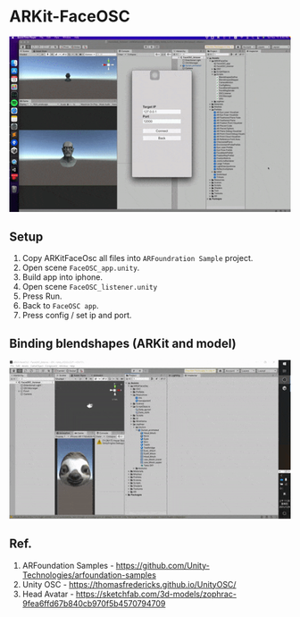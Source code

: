 # ARKit-FaceOSC 
<img src="https://github.com/shinn716/ARKit-FaceOSC/blob/main/images/demo.gif" /></a>  

## Setup
1. Copy ARKitFaceOsc all files into `ARFoundration Sample` project.
2. Open scene `FaceOSC_app.unity`.
3. Build app into iphone.
4. Open scene `FaceOSC_listener.unity`
5. Press Run.
6. Back to `FaceOSC app`.
7. Press config / set ip and port.

## Binding blendshapes (ARKit and model)    
<img src="https://github.com/shinn716/ARKit-FaceOSC/blob/main/images/demo2.gif" /></a>  

## Ref.
1. ARFoundation Samples - https://github.com/Unity-Technologies/arfoundation-samples
2. Unity OSC - https://thomasfredericks.github.io/UnityOSC/
3. Head Avatar - https://sketchfab.com/3d-models/zophrac-9fea6ffd67b840cb970f5b4570794709
